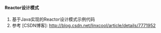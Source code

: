 #### Reactor设计模式

1. 基于Java实现的Reactor设计模式示例代码
2. 参考 [CSDN博客]: http://blog.csdn.net/linxcool/article/details/7771952
